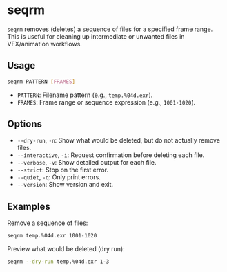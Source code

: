 # seqrm

`seqrm` removes (deletes) a sequence of files for a specified frame range. This is useful for cleaning up intermediate or unwanted files in VFX/animation workflows.

## Usage

```bash
seqrm PATTERN [FRAMES]
```

- `PATTERN`: Filename pattern (e.g., `temp.%04d.exr`).
- `FRAMES`: Frame range or sequence expression (e.g., `1001-1020`).

## Options

- `--dry-run`, `-n`: Show what would be deleted, but do not actually remove files.
- `--interactive`, `-i`: Request confirmation before deleting each file.
- `--verbose`, `-v`: Show detailed output for each file.
- `--strict`: Stop on the first error.
- `--quiet`, `-q`: Only print errors.
- `--version`: Show version and exit.

## Examples

Remove a sequence of files:

```bash
seqrm temp.%04d.exr 1001-1020
```

Preview what would be deleted (dry run):

```bash
seqrm --dry-run temp.%04d.exr 1-3
```
